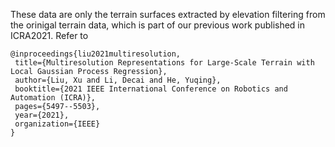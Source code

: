 These data are only the terrain surfaces extracted by elevation filtering from the orinigal terrain data, which is part of our previous work published in ICRA2021. Refer to
 ```
 @inproceedings{liu2021multiresolution,
  title={Multiresolution Representations for Large-Scale Terrain with Local Gaussian Process Regression},
  author={Liu, Xu and Li, Decai and He, Yuqing},
  booktitle={2021 IEEE International Conference on Robotics and Automation (ICRA)},
  pages={5497--5503},
  year={2021},
  organization={IEEE}
}
```
